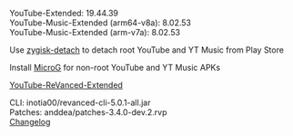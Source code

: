 YouTube-Extended: 19.44.39  
YouTube-Music-Extended (arm64-v8a): 8.02.53  
YouTube-Music-Extended (arm-v7a): 8.02.53  

Use [zygisk-detach](https://github.com/j-hc/zygisk-detach) to detach root YouTube and YT Music from Play Store  

Install [MicroG](https://github.com/WSTxda/MicroG-RE/releases) for non-root YouTube and YT Music APKs  

[YouTube-ReVanced-Extended](https://github.com/MANCrimSon/YouTube-ReVanced-Extended)
  
CLI: inotia00/revanced-cli-5.0.1-all.jar  
Patches: anddea/patches-3.4.0-dev.2.rvp  
[Changelog](https://github.com/anddea/revanced-patches/releases/tag/v3.4.0-dev.2)  
